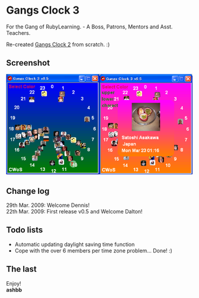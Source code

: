 Gangs Clock 3
=============
For the Gang of RubyLearning. - A Boss, Patrons, Mentors and Asst. Teachers.

Re-created [Gangs Clock 2](https://github.com/ashbb/gangsclock2/) from scratch. :)


Screenshot
----------
![GangsClock2\_screenshot.png](http://github.com/ashbb/gangsclock3/raw/master/GangsClock3_screenshot.png)


Change log
----------
29th Mar. 2009: Welcome Dennis! <br>
22th Mar. 2009: First release v0.5 and Welcome Dalton!


Todo lists
----------
- Automatic updating daylight saving time function
- Cope with the over 6 members per time zone problem... Done! :)


The last
--------
Enjoy! <br>
**ashbb**
